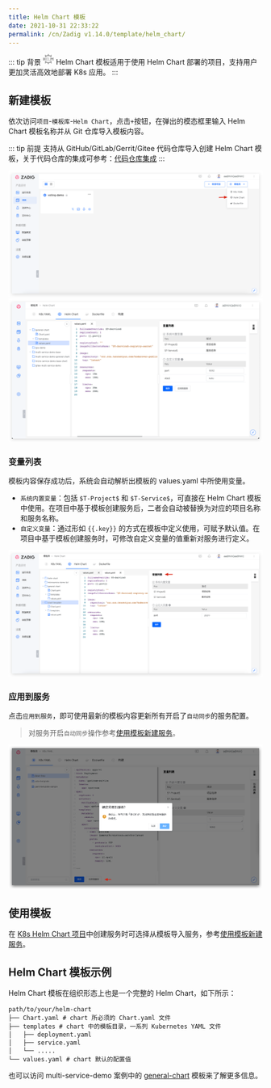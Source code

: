 ```yaml
---
title: Helm Chart 模板
date: 2021-10-31 22:33:22
permalink: /cn/Zadig v1.14.0/template/helm_chart/
---
```


::: tip 背景
<img style="width:22px; height:22px" src="./_images/helm-chart.svg"></img> Helm Chart 模板适用于使用 Helm Chart 部署的项目，支持用户更加灵活高效地部署 K8s 应用。
:::

## 新建模板

依次访问`项目`-`模板库`-`Helm Chart`，点击`+`按钮，在弹出的模态框里输入 Helm Chart 模板名称并从 Git 仓库导入模板内容。

::: tip 前提
支持从 GitHub/GitLab/Gerrit/Gitee 代码仓库导入创建 Helm Chart 模板，关于代码仓库的集成可参考：[代码仓库集成](/cn/Zadig%20v1.14.0/settings/codehost/github/)
:::

![添加 Helm Chart 模板](./_images/create_helm_chart_template.png)
![添加 Helm Chart 模板](./_images/create_helm_chart_template_1.png)

### 变量列表

模板内容保存成功后，系统会自动解析出模板的 values.yaml 中所使用变量。

- `系统内置变量`：包括 `$T-Project$` 和 `$T-Service$`，可直接在 Helm Chart 模板中使用。在项目中基于模板创建服务后，二者会自动被替换为对应的项目名称和服务名称。
- `自定义变量`：通过形如 <span v-pre>`{{.key}}`</span> 的方式在模板中定义使用，可赋予默认值。在项目中基于模板创建服务时，可修改自定义变量的值重新对服务进行定义。

![添加 Helm Chart 模板](./_images/helm_chart_template_variable.png)

### 应用到服务

点击`应用到服务`，即可使用最新的模板内容更新所有开启了`自动同步`的服务配置。

> 对服务开启`自动同步`操作参考[使用模板新建服务](/cn/Zadig%20v1.14.0/project/service/helm/chart/#使用模板新建单个服务)。

![应用到服务](./_images/apply_k8s_template_to_service.png)

<!---暂时未实现-->
<!---## 查看 Helm Chart 模板引用列表-->

## 使用模板
在 [K8s Helm Chart 项目](/cn/Zadig%20v1.14.0/project/helm-chart/)中创建服务时可选择从模板导入服务，参考[使用模板新建服务](/cn/Zadig%20v1.14.0/project/service/helm/chart/#使用模板新建单个服务)。

## Helm Chart 模板示例

Helm Chart 模板在组织形态上也是一个完整的 Helm Chart，如下所示：

``` shell
path/to/your/helm-chart
├── Chart.yaml # chart 所必须的 Chart.yaml 文件
├── templates # chart 中的模板目录，一系列 Kubernetes YAML 文件
│   ├── deployment.yaml
│   ├── service.yaml
│   └── .....
└── values.yaml # chart 默认的配置值

```

也可以访问 multi-service-demo 案例中的 [general-chart](https://github.com/koderover/zadig/tree/main/examples/multi-service-demo/general-chart) 模板来了解更多信息。
